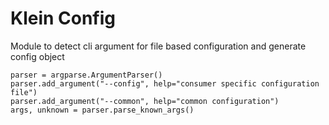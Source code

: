 # Klein Config

Module to detect cli argument for file based configuration and generate config object

```
parser = argparse.ArgumentParser()
parser.add_argument("--config", help="consumer specific configuration file")
parser.add_argument("--common", help="common configuration")
args, unknown = parser.parse_known_args()
```
